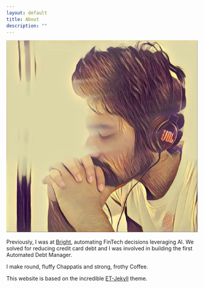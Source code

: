 ```yaml
---
layout: default
title: About
description: ""
---
```


<p>
    <span class="figure marginnote"><img src="/images/about.jpg" alt="visage" class="about-img"/></span>
</p>

Previously, I was at [Bright](https://www.brightmoney.co), automating FinTech decisions leveraging AI. We solved for reducing credit card debt and I was involved in building the first Automated Debt Manager.

I make round, fluffy Chappatis and strong, frothy Coffee.

This website is based on the incredible [ET-Jekyll](https://et-jekyll.netlify.app/) theme.

